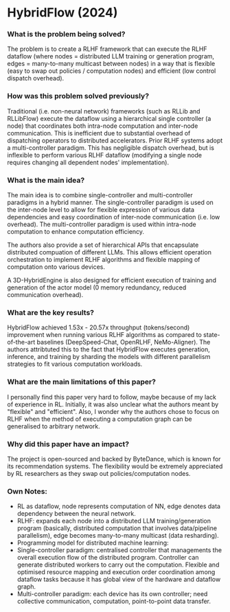 # HybridFlow (2024)

### What is the problem being solved?

The problem is to create a RLHF framework that can execute the RLHF dataflow (where nodes = distributed LLM training or generation program, edges = many-to-many multicast between nodes) in a way that is flexible (easy to swap out policies / computation nodes) and efficient (low control dispatch overhead). 

### How was this problem solved previously?

Traditional (i.e. non-neural network) frameworks (such as RLLib and RLLibFlow) execute the dataflow using a hierarchical single controller (a node) that coordinates both intra-node computation and inter-node communication. This is inefficient due to substantial overhead of dispatching operators to distributed accelerators. Prior RLHF systems adopt a multi-controller paradigm. This has negligible dispatch overhead, but is inflexible to perform various RLHF dataflow (modifying a single node requires changing all dependent nodes' implementation).

### What is the main idea?

The main idea is to combine single-controller and multi-controller paradigms in a hybrid manner. The single-controller paradigm is used on the inter-node level to allow for flexible expression of various data dependencies and easy coordination of inter-node communication (i.e. low overhead). The multi-controller paradigm is used within intra-node computation to enhance computation efficiency. 

The authors also provide a set of hierarchical APIs that encapsulate distributed compuation of different LLMs. This allows efficient operation orchestration to implement RLHF algorithms and flexible mapping of computation onto various devices.

A 3D-HybridEngine is also designed for efficient execution of training and generation of the actor model (0 memory redundancy, reduced communication overhead).

### What are the key results?

HybridFlow achieved 1.53x - 20.57x throughput (tokens/second) improvement when running various RLHF algorithms as compared to state-of-the-art baselines (DeepSpeed-Chat, OpenRLHF, NeMo-Aligner). The authors attribtuted this to the fact that HybridFlow executes generation, inference, and training by sharding the models with different parallelism strategies to fit various computation workloads.

### What are the main limitations of this paper?

I personally find this paper very hard to follow, maybe because of my lack of experience in RL. Initially, it was also unclear what the authors meant by "flexible" and "efficient". Also, I wonder why the authors chose to focus on RLHF when the method of executing a computation graph can be generalised to arbitrary network.

### Why did this paper have an impact?
The project is open-sourced and backed by ByteDance, which is known for its recommendation systems. The flexibility would be extremely appreciated by RL researchers as they swap out policies/computation nodes.

### Own Notes:
- RL as dataflow, node represents computation of NN, edge denotes data dependency between the neural network.
- RLHF: expands each node into a distributed LLM training/generation program (basically, distributed computation that involves data/pipeline parallelism), edge becomes many-to-many multicast (data resharding). 
- Programming model for distributed machine learning:
- Single-controller paradigm: centralised controller that managements the overall execution flow of the distributed program. Controller can generate distributed workers to carry out the computation. Flexible and optimised resource mapping and execution order coordination among dataflow tasks because it has global view of the hardware and dataflow graph.
- Multi-controller paradigm: each device has its own controller; need collective communication, computation, point-to-point data transfer.

